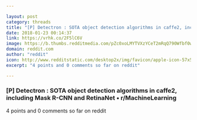 ```yaml
---

layout: post
category: threads
title: "[P] Detectron : SOTA object detection algorithms in caffe2, including Mask R-CNN and RetinaNet"
date: 2018-01-23 00:14:37
link: https://vrhk.co/2F5lC6V
image: https://b.thumbs.redditmedia.com/pZc0xoLMYTVXzYCeT2mRqQ790Wfbf0w-N3spHzqx45Y.jpg
domain: reddit.com
author: "reddit"
icon: http://www.redditstatic.com/desktop2x/img/favicon/apple-icon-57x57.png
excerpt: "4 points and 0 comments so far on reddit"

---
```


### [P] Detectron : SOTA object detection algorithms in caffe2, including Mask R-CNN and RetinaNet • r/MachineLearning

4 points and 0 comments so far on reddit